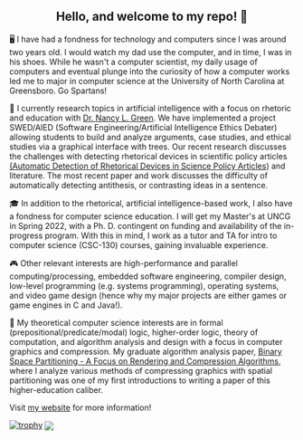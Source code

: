 <h2 style="bold;" align="center">Hello, and welcome to my repo! 👋</h2>

🖥️ I have had a fondness for technology and computers since I was around two years old. I would watch my dad use the computer, and in time, I was in his shoes. While he wasn't a computer scientist, my daily usage of computers and eventual plunge into the curiosity of how a computer works led me to major in computer science at the University of North Carolina at Greensboro. Go Spartans!

📑 I currently research topics in artificial intelligence with a focus on rhetoric and education with [Dr. Nancy L. Green](https://www.uncg.edu/cmp/faculty/nlgreen/). We have implemented a project SWED/AIED (Software Engineering/Artificial Intelligence Ethics Debater) allowing students to build and analyze arguments, case studies, and ethical studies via a graphical interface with trees. Our recent research discusses the challenges with detecting rhetorical devices in scientific policy articles [(Automatic Detection of Rhetorical Devices in Science Policy Articles)](https://joshuacrotts.us/assets/2020-Research.pdf) and literature. The most recent paper and work discusses the difficulty of  automatically detecting antithesis, or contrasting ideas in a sentence.

🎓 In addition to the rhetorical, artificial intelligence-based work, I also have a fondness for computer science education. I will get my Master's at UNCG in Spring 2022, with a Ph. D. contingent on funding and availability of the in-progress program. With this in mind, I work as a tutor and TA for intro to computer science (CSC-130) courses, gaining invaluable experience. 

🎮 Other relevant interests are high-performance and parallel computing/processing, embedded software engineering, compiler design, low-level programming (e.g. systems programming), operating systems, and video game design (hence why my major projects are either games or game engines in C and Java!). 

📓 My theoretical computer science interests are in formal (prepositional/predicate/modal) logic, higher-order logic, theory of computation, and algorithm analysis and design with a focus in computer graphics and compression. My graduate algorithm analysis paper, [Binary Space Partitioning - A Focus on Rendering and Compression Algorithms](https://joshuacrotts.us/assets/bsppaper.pdf), where I analyze various methods of compressing graphics with spatial partitioning was one of my first introductions to writing a paper of this higher-education caliber. 

Visit [my website](https://joshuacrotts.us) for more information!

<p align="center">

[![trophy](https://github-profile-trophy.vercel.app/?username=ryo-ma)](https://github.com/JoshuaCrotts/github-profile-trophy)
<img align="center" src="https://github-readme-stats.vercel.app/api?username=JoshuaCrotts&&show_icons=true&title_color=ffffff&icon_color=bb2acf&text_color=daf7dc&bg_color=191919">
</p>
